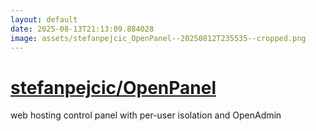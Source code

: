 ```yaml
---
layout: default
date: 2025-08-13T21:13:09.884028
image: assets/stefanpejcic_OpenPanel--20250812T235535--cropped.png
---
```


# [stefanpejcic/OpenPanel](https://github.com/stefanpejcic/OpenPanel)

web hosting control panel with per-user isolation and OpenAdmin

